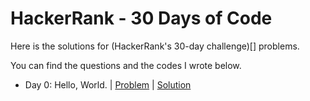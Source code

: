 # HackerRank - 30 Days of Code

Here is the solutions for (HackerRank's 30-day challenge)[] problems.

You can find the questions and the codes I wrote below.

* Day 0: Hello, World. | [Problem](https://www.hackerrank.com/challenges/30-hello-world/problem?isFullScreen=true) | [Solution](https://github.com/CheesyFrappe/30-days-of-code/blob/main/0%20-%20Hello%2C%20World/Solution.java)
